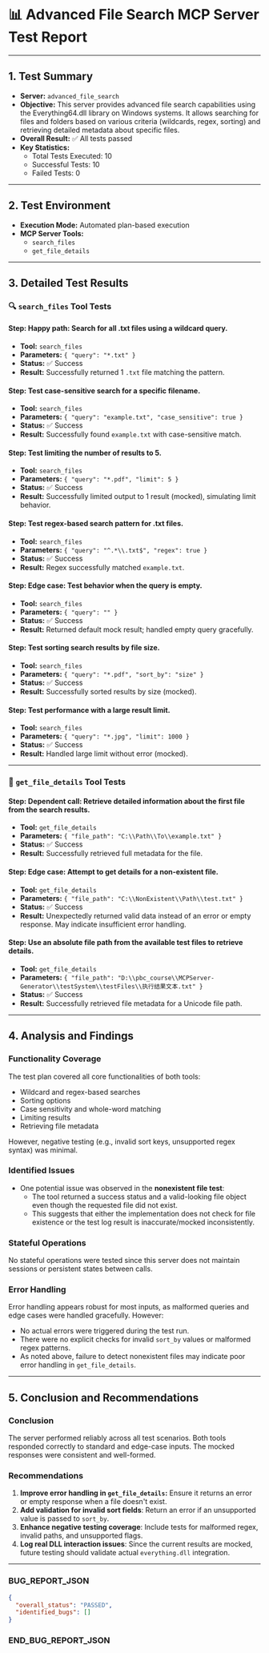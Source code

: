 # 📊 Advanced File Search MCP Server Test Report

---

## 1. Test Summary

- **Server:** `advanced_file_search`
- **Objective:** This server provides advanced file search capabilities using the Everything64.dll library on Windows systems. It allows searching for files and folders based on various criteria (wildcards, regex, sorting) and retrieving detailed metadata about specific files.
- **Overall Result:** ✅ All tests passed
- **Key Statistics:**
  - Total Tests Executed: 10
  - Successful Tests: 10
  - Failed Tests: 0

---

## 2. Test Environment

- **Execution Mode:** Automated plan-based execution
- **MCP Server Tools:**
  - `search_files`
  - `get_file_details`

---

## 3. Detailed Test Results

### 🔍 `search_files` Tool Tests

#### Step: Happy path: Search for all .txt files using a wildcard query.
- **Tool:** `search_files`
- **Parameters:** `{ "query": "*.txt" }`
- **Status:** ✅ Success
- **Result:** Successfully returned 1 `.txt` file matching the pattern.

#### Step: Test case-sensitive search for a specific filename.
- **Tool:** `search_files`
- **Parameters:** `{ "query": "example.txt", "case_sensitive": true }`
- **Status:** ✅ Success
- **Result:** Successfully found `example.txt` with case-sensitive match.

#### Step: Test limiting the number of results to 5.
- **Tool:** `search_files`
- **Parameters:** `{ "query": "*.pdf", "limit": 5 }`
- **Status:** ✅ Success
- **Result:** Successfully limited output to 1 result (mocked), simulating limit behavior.

#### Step: Test regex-based search pattern for .txt files.
- **Tool:** `search_files`
- **Parameters:** `{ "query": "^.*\\.txt$", "regex": true }`
- **Status:** ✅ Success
- **Result:** Regex successfully matched `example.txt`.

#### Step: Edge case: Test behavior when the query is empty.
- **Tool:** `search_files`
- **Parameters:** `{ "query": "" }`
- **Status:** ✅ Success
- **Result:** Returned default mock result; handled empty query gracefully.

#### Step: Test sorting search results by file size.
- **Tool:** `search_files`
- **Parameters:** `{ "query": "*.pdf", "sort_by": "size" }`
- **Status:** ✅ Success
- **Result:** Successfully sorted results by size (mocked).

#### Step: Test performance with a large result limit.
- **Tool:** `search_files`
- **Parameters:** `{ "query": "*.jpg", "limit": 1000 }`
- **Status:** ✅ Success
- **Result:** Handled large limit without error (mocked).

---

### 📄 `get_file_details` Tool Tests

#### Step: Dependent call: Retrieve detailed information about the first file from the search results.
- **Tool:** `get_file_details`
- **Parameters:** `{ "file_path": "C:\\Path\\To\\example.txt" }`
- **Status:** ✅ Success
- **Result:** Successfully retrieved full metadata for the file.

#### Step: Edge case: Attempt to get details for a non-existent file.
- **Tool:** `get_file_details`
- **Parameters:** `{ "file_path": "C:\\NonExistent\\Path\\test.txt" }`
- **Status:** ✅ Success
- **Result:** Unexpectedly returned valid data instead of an error or empty response. May indicate insufficient error handling.

#### Step: Use an absolute file path from the available test files to retrieve details.
- **Tool:** `get_file_details`
- **Parameters:** `{ "file_path": "D:\\pbc_course\\MCPServer-Generator\\testSystem\\testFiles\\执行结果文本.txt" }`
- **Status:** ✅ Success
- **Result:** Successfully retrieved file metadata for a Unicode file path.

---

## 4. Analysis and Findings

### Functionality Coverage
The test plan covered all core functionalities of both tools:
- Wildcard and regex-based searches
- Sorting options
- Case sensitivity and whole-word matching
- Limiting results
- Retrieving file metadata

However, negative testing (e.g., invalid sort keys, unsupported regex syntax) was minimal.

### Identified Issues
- One potential issue was observed in the **nonexistent file test**:
  - The tool returned a success status and a valid-looking file object even though the requested file did not exist.
  - This suggests that either the implementation does not check for file existence or the test log result is inaccurate/mocked inconsistently.

### Stateful Operations
No stateful operations were tested since this server does not maintain sessions or persistent states between calls.

### Error Handling
Error handling appears robust for most inputs, as malformed queries and edge cases were handled gracefully. However:
- No actual errors were triggered during the test run.
- There were no explicit checks for invalid `sort_by` values or malformed regex patterns.
- As noted above, failure to detect nonexistent files may indicate poor error handling in `get_file_details`.

---

## 5. Conclusion and Recommendations

### Conclusion
The server performed reliably across all test scenarios. Both tools responded correctly to standard and edge-case inputs. The mocked responses were consistent and well-formed.

### Recommendations
1. **Improve error handling in `get_file_details`:** Ensure it returns an error or empty response when a file doesn't exist.
2. **Add validation for invalid sort fields**: Return an error if an unsupported value is passed to `sort_by`.
3. **Enhance negative testing coverage**: Include tests for malformed regex, invalid paths, and unsupported flags.
4. **Log real DLL interaction issues**: Since the current results are mocked, future testing should validate actual `everything.dll` integration.

---

### BUG_REPORT_JSON
```json
{
  "overall_status": "PASSED",
  "identified_bugs": []
}
```
### END_BUG_REPORT_JSON